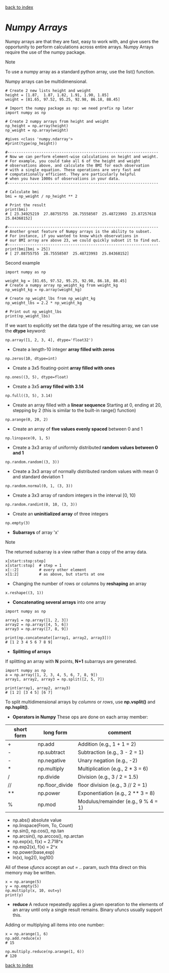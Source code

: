 [back to index](README.md)

# *Numpy Arrays*
Numpy arrays are that they are fast, easy to work with, and give users the opportunity to perform calculations
across entire arrays. Numpy Arrays require the use of the numpy package.
> [!NOTE]
> To use a numpy array as a standard python array, use the list() function.

Numpy arrays can be multidimensional.

```
# Create 2 new lists height and weight
height = [1.87,  1.87, 1.82, 1.91, 1.90, 1.85]
weight = [81.65, 97.52, 95.25, 92.98, 86.18, 88.45]
          
# Import the numpy package as np: we need prefix np later
import numpy as np
          
# Create 2 numpy arrays from height and weight
np_height = np.array(height)
np_weight = np.array(weight)
          
#gives <class 'numpy.ndarray'>
#print(type(np_height))
          
#-------------------------------------------------------------------
# Now we can perform element-wise calculations on height and weight.
# For example, you could take all 6 of the height and weight
# observations above, and calculate the BMI for each observation
# with a single equation. These operations are very fast and
# computationally efficient. They are particularly helpful
# when you have 1000s of observations in your data.
#-------------------------------------------------------------------
          
# Calculate bmi
bmi = np_weight / np_height ** 2
          
# Print the result
print(bmi)
# [ 23.34925219  27.88755755  28.75558507  25.48723993  23.87257618 25.84368152]

#-------------------------------------------------------------------
# Another great feature of Numpy arrays is the ability to subset.
# For instance, if you wanted to know which observations in
# our BMI array are above 23, we could quickly subset it to find out.
#-------------------------------------------------------------------
print(bmi[bmi > 25])
# [ 27.88755755  28.75558507  25.48723993  25.84368152]
```

Second example
```
import numpy as np

weight_kg = [81.65, 97.52, 95.25, 92.98, 86.18, 88.45]
# Create a numpy array np_weight_kg from weight_kg
np_weight_kg = np.array(weight_kg)

# Create np_weight_lbs from np_weight_kg
np_weight_lbs = 2.2 * np_weight_kg

# Print out np_weight_lbs
print(np_weight_lbs)
```

If we want to explicitly set the data type of the resulting array, we can use the **dtype** keyword:
```
np.array([1, 2, 3, 4], dtype='float32')
```

* Create a length-10 integer **array filled with zeros**
```
np.zeros(10, dtype=int)
```
* Create a 3x5 floating-point **array filled with ones**
```
np.ones((3, 5), dtype=float)
```
* Create a 3x5 **array filled with 3.14**
```
np.full((3, 5), 3.14)
```
* Create an array filled with a **linear sequence** Starting at 0, ending at 20, stepping by 2
(this is similar to the built-in range() function)
```
np.arange(0, 20, 2)
```
* Create an array of **five values evenly spaced** between 0 and 1
```
np.linspace(0, 1, 5)
```
* Create a 3x3 array of uniformly distributed **random values between 0 and 1**
```
np.random.random((3, 3))
```
* Create a 3x3 array of normally distributed random values with mean 0 and standard deviation 1
```
np.random.normal(0, 1, (3, 3))
```
* Create a 3x3 array of random integers in the interval [0, 10)
```
np.random.randint(0, 10, (3, 3))
```
* Create an **uninitialized array** of three integers
```
np.empty(3)
```
* **Subarrays** of array 'x'
> [!NOTE]
> The returned subarray is a view rather than a copy of the array data. 
```
x[start:stop:step]
x[start:stop]  # step = 1
x[::2]         # every other element
x[1:2]         # as above, but starts at one
```
* Changing the number of rows or columns by **reshaping** an array
```
x.reshape((3, 1))
```
* **Concatenating several arrays** into one array
```
import numpy as np

array1 = np.array([1, 2, 3])
array2 = np.array([4, 5, 6])
array3 = np.array([7, 8, 9])

print(np.concatenate([array1, array2, array3]))
# [1 2 3 4 5 6 7 8 9]
```
* **Splitting of arrays**

If splitting an array with **N** points, **N+1** subarrays are generated.
```
import numpy as np
a = np.array([1, 2, 3, 4, 5, 6, 7, 8, 9])
array1, array2, array3 = np.split([2, 5, 7])

print(array1, array2, array3)
# [1 2] [3 4 5] [6 7]
```

To split multidimensional arrays by *columns* or *rows*, use **np.vsplit()** and **np.hsplit()**.

* **Operators in Numpy**
These ops are done on each array member:

| short form | long form | comment |
| -----------| --------- | ------- |
| \+ 	   | np.add 	| Addition (e.g., 1 \+ 1 = 2) |
| \- 	   | np.subtract 	| Subtraction (e.g., 3 \- 2 = 1) |
| \- 	   | np.negative 	| Unary negation (e.g., \-2) |
| \* 	   | np.multiply 	| Multiplication (e.g., 2 \* 3 = 6) |
| \/ 	   | np.divide 	| Division (e.g., 3 \/ 2 = 1.5) |
| \/\/ 	   | np.floor_divide| floor division (e.g., 3 \/\/ 2 = 1) |
| \*\* 	   | np.power 	| Exponentiation (e.g., 2 \*\* 3 = 8) |
| \% 	   | np.mod 	| Modulus/remainder (e.g., 9 \% 4 = 1) |

* np.abs() absolute value
* np.linspace(From, To, Count)
* np.sin(), np.cos(), np.tan
* np.arcsin(), np.arccos(), np.arctan
* np.exp(x), f(x) = 2.718^x
* np.exp2(x), f(x) = 2^x
* np.power(base,exp)
* ln(x), log2(), log10()

All of these *ufuncs* accept an *out = ..* param, such thta direct on this memory may be written.
```
x = np.arange(5)
y = np.empty(5)
np.multiply(x, 10, out=y)
print(y)
```

* **reduce**
A reduce repeatedly applies a given operation to the elements of an array until only a single result remains.
Binary ufuncs usually support this.

Adding or multiplying all items into one number:
```
x = np.arange(1, 6)
np.add.reduce(x)
# 15

np.multiply.reduce(np.arange(1, 6))
# 120
```


[back to index](README.md)
